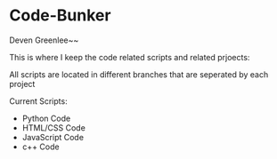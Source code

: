 # Code-Bunker

Deven Greenlee~~

This is where I keep the code related scripts and related prjoects:

All scripts are located in different branches that are seperated by each project

Current Scripts:

 - Python Code 
 - HTML/CSS Code
 - JavaScript Code
 - c++ Code 
